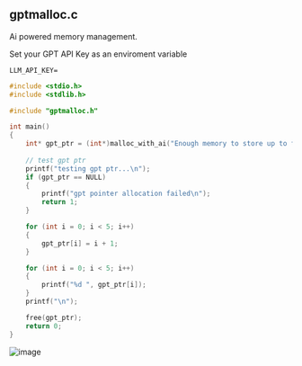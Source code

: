 ## gptmalloc.c

Ai powered memory management.

Set your GPT API Key as an enviroment variable
```
LLM_API_KEY=
```

```c
#include <stdio.h>
#include <stdlib.h>

#include "gptmalloc.h"

int main()
{
    int* gpt_ptr = (int*)malloc_with_ai("Enough memory to store up to five integers.");
    
    // test gpt ptr
    printf("testing gpt ptr...\n");
    if (gpt_ptr == NULL)
    {
        printf("gpt pointer allocation failed\n");
        return 1;
    }

    for (int i = 0; i < 5; i++)
    {
        gpt_ptr[i] = i + 1;
    }

    for (int i = 0; i < 5; i++)
    {
        printf("%d ", gpt_ptr[i]);
    }
    printf("\n");

    free(gpt_ptr);
    return 0;
}
```
![image](https://github.com/user-attachments/assets/0ed28592-d21d-4dbd-a021-4f46f62050f4)

